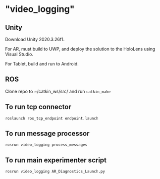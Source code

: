 # "video_logging"

## Unity

Download Unity 2020.3.26f1.

For AR, must build to UWP, and deploy the solution to the HoloLens using Visual Studio.

For Tablet, build and run to Android.

## ROS

Clone repo to ~/catkin_ws/src/ and run `catkin_make`

## To run tcp connector
`roslaunch ros_tcp_endpoint endpoint.launch`

## To run message processor
`rosrun video_logging process_messages`

## To run main experimenter script
`rosrun video_logging AR_Diagnostics_Launch.py`